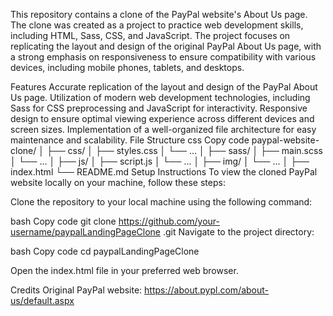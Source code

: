 
This repository contains a clone of the PayPal website's About Us page. The clone was created as a project to practice web development skills, including HTML, Sass, CSS, and JavaScript. The project focuses on replicating the layout and design of the original PayPal About Us page, with a strong emphasis on responsiveness to ensure compatibility with various devices, including mobile phones, tablets, and desktops.

Features
Accurate replication of the layout and design of the PayPal About Us page.
Utilization of modern web development technologies, including Sass for CSS preprocessing and JavaScript for interactivity.
Responsive design to ensure optimal viewing experience across different devices and screen sizes.
Implementation of a well-organized file architecture for easy maintenance and scalability.
File Structure
css
Copy code
paypal-website-clone/
│
├── css/
│   ├── styles.css
│   └── ...
│
├── sass/
│   ├── main.scss
│   └── ...
│
├── js/
│   ├── script.js
│   └── ...
│
├── img/
│   └── ...
│
├── index.html
└── README.md
Setup Instructions
To view the cloned PayPal website locally on your machine, follow these steps:

Clone the repository to your local machine using the following command:

bash
Copy code
git clone https://github.com/your-username/paypalLandingPageClone
.git
Navigate to the project directory:

bash
Copy code
cd paypalLandingPageClone

Open the index.html file in your preferred web browser.

Credits
Original PayPal website: https://about.pypl.com/about-us/default.aspx


